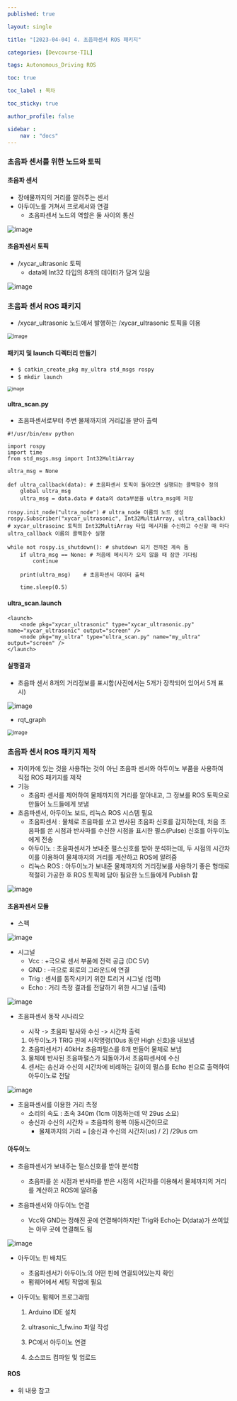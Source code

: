 ```yaml
---
published: true

layout: single

title: "[2023-04-04] 4. 초음파센서 ROS 패키지"

categories: [Devcourse-TIL]

tags: Autonomous_Driving ROS

toc: true

toc_label : 목차

toc_sticky: true

author_profile: false

sidebar :
    nav : "docs"
---
```




### 초음파 센서를 위한 노드와 토픽



#### 초음파 센서

- 장애물까지의 거리를 알려주는 센서
- 아두이노를 거쳐서 프로세서와 연결
  - 초음파센서 노드의 역할은 둘 사이의 통신

![image](https://user-images.githubusercontent.com/116723552/230739790-1ff43c40-7b29-4d42-b4fb-a270fd4966a0.png)

#### 초음파센서 토픽

- /xycar_ultrasonic 토픽
  - data에 Int32 타입의 8개의 데이터가 담겨 있음

![image](https://user-images.githubusercontent.com/116723552/230740577-f4bc361b-5e86-4d60-9871-4a3456eb57dc.png)



### 초음파 센서 ROS 패키지

- /xycar_ultrasonic 노드에서 발행하는 /xycar_ultrasonic 토픽을 이용

<img src="https://user-images.githubusercontent.com/116723552/230740036-8b374367-fb54-4b4e-8c34-566a57ff1bf7.png" alt="image" style="zoom: 80%;" />





#### 패키지 및 launch 디렉터리 만들기

- `$ catkin_create_pkg my_ultra std_msgs rospy`
- `$ mkdir launch`

<img src="https://user-images.githubusercontent.com/116723552/230784881-e0d4561e-b575-4afb-aa70-ad9ff2bbb814.png" alt="image" style="zoom:67%;" />



#### ultra_scan.py

- 초음파센서로부터 주변 물체까지의 거리값을 받아 출력

```
#!/usr/bin/env python

import rospy
import time
from std_msgs.msg import Int32MultiArray

ultra_msg = None

def ultra_callback(data): # 초음파센서 토픽이 들어오면 실행되는 콜백함수 정의 
	global ultra_msg
	ultra_msg = data.data # data의 data부분을 ultra_msg에 저장

rospy.init_node("ultra_node") # ultra_node 이름의 노드 생성
rospy.Subscriber("xycar_ultrasonic", Int32MultiArray, ultra_callback) # xycar_ultrasoinc 토픽의 Int32MultiArray 타입 메시지를 수신하고 수신할 때 마다 ultra_callback 이름의 콜백함수 실행

while not rospy.is_shutdown(): # shutdown 되기 전까진 계속 돔
	if ultra_msg == None: # 처음에 메시지가 오지 않을 때 잠깐 기다림
		continue

	print(ultra_msg) 	# 초음파센서 데이터 출력
	
	time.sleep(0.5)
```



#### ultra_scan.launch

```
<launch>
    <node pkg="xycar_ultrasonic" type="xycar_ultrasonic.py" name="xycar_ultrasonic" output="screen" />
    <node pkg="my_ultra" type="ultra_scan.py" name="my_ultra" output="screen" />
</launch>
```



#### 실행결과

- 초음파 센서  8개의 거리정보를 표시함(사진에서는 5개가 장착되어 있어서 5개 표시)

![image](https://user-images.githubusercontent.com/116723552/230789244-c6a6f62d-ce64-4c36-962b-02e73a3a5e87.png)

- rqt_graph

<img src="https://user-images.githubusercontent.com/116723552/230789383-557d02c1-92de-41bd-9980-cc6649faa8e5.png" alt="image" style="zoom:80%;" />



### 초음파 센서 ROS 패키지 제작

- 자이카에 있는 것을 사용하는 것이 아닌 초음파 센서와 아두이노 부품을 사용하여 직접 ROS 패키지를 제작
- 기능
  - 초음파 센서를 제어하여 물체까지의 거리를 알아내고, 그 정보를 ROS 토픽으로 만들어 노드들에게 보냄
- 초음파센서, 아두이노 보드, 리눅스 ROS 시스템 필요
  - 초음파센서 : 물체로 초음파를 쏘고 반사된 초음파 신호를 감지하는데, 처음 초음파를 쏜 시점과 반사파를 수신한 시점을 표시한 펄스(Pulse) 신호를 아두이노에게 전송 
  - 아두이노 : 초음파센서가 보내준 펄스신호를 받아 분석하는데, 두 시점의 시간차이를 이용하여 물체까지의 거리를 계산하고 ROS에 알려줌
  - 리눅스 ROS : 아두이노가 보내준 물체까지의 거리정보를 사용하기 좋은 형태로 적절히 가공한 후 ROS 토픽에 담아 필요한 노드들에게 Publish 함

![image](https://user-images.githubusercontent.com/116723552/230789724-6cd76633-edab-42e2-860a-624145e2c70f.png)



#### 초음파센서 모듈



- 스펙 

![image](https://user-images.githubusercontent.com/116723552/230790596-497c6be9-df28-480f-beeb-1f7817c6ac86.png)

- 시그널
  - Vcc : +극으로 센서 부품에 전력 공급 (DC 5V)
  - GND : -극으로 회로의 그라운드에 연결
  - Trig : 센서를 동작시키기 위한 트리거 시그널 (입력)
  - Echo : 거리 측정 결과를 전달하기 위한 시그널 (출력)

![image](https://user-images.githubusercontent.com/116723552/230790720-f306d803-571b-49fb-a9b0-a238a7541b8f.png)



- 초음파센서 동작 시나리오

  - 시작 -> 초음파 발사와 수신 -> 시간차 출력

  1. 아두이노가 TRIG 핀에 시작명령(10us 동안 High 신호)을 내보냄
  2. 초음파센서가 40kHz 초음파펄스를 8개 만들어 물체로 보냄
  3. 물체에 반사된 초음파펄스가 되돌아가서 초음파센서에 수신
  4. 센서는 송신과 수신의 시간차에 비례하는 길이의 펄스를 Echo 핀으로 출력하여 아두이노로 전달

![image](https://user-images.githubusercontent.com/116723552/230791039-a3e1976e-fddd-4275-857c-c7c5b08679dc.png)



- 초음파센서를 이용한 거리 측정
  - 소리의 속도 : 초속 340m (1cm 이동하는데 약 29us 소요)
  - 송신과 수신의 시간차 = 초음파의 왕복 이동시간이므로
    - 물체까지의 거리 = [송신과 수신의 시간차(us) / 2] /29us cm



#### 아두이노

- 초음파센서가 보내주는 펄스신호를 받아 분석함
  - 초음파를 쏜 시점과 반사파를 받은 시점의 시간차를 이용해서 물체까지의 거리를 계산하고 ROS에 알려줌



- 초음파센서와 아두이노 연결
  - Vcc와 GND는 정해진 곳에 연결해야하지만 Trig와 Echo는 D(data)가 쓰여있는 아무 곳에 연결해도 됨

![image](https://user-images.githubusercontent.com/116723552/230791986-85eee72c-8c4b-4d5e-ab78-be2222b15c5d.png)



- 아두이노 핀 배치도
  - 초음파센서가 아두이노의 어떤 핀에 연결되어있는지 확인
  - 펌웨어에서 세팅 작업에 필요



- 아두이노 펌웨어 프로그래밍

  1. Arduino IDE 설치

  2. ultrasonic_1_fw.ino 파일 작성
  3. PC에서 아두이노 연결
  4. 소스코드 컴파일 및 업로드

  

#### ROS

- 위 내용 참고



